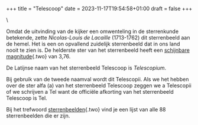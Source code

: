 +++
title = "Telescoop"
date = 2023-11-17T19:54:58+01:00
draft = false
+++

\

Omdat de uitvinding van de kijker een omwenteling in de sterrenkunde
betekende, zette *Nicolas-Louis de Lacaille* (1713-1762) dit
sterrenbeeld aan de hemel. Het is een on opvallend zuidelijk
sterrenbeeld dat in ons land nooit te zien is. De helderste ster van het
sterrenbeeld heeft een [schijnbare magnitude](magnitud.html){.two} van
3,76.

De Latijnse naam van het sterrenbeeld Telescoop is *Telescopium*.

Bij gebruik van de tweede naamval wordt dit Telescopii. Als we het
hebben over de ster alfa (a) van het sterrenbeeld Telescoop zeggen we a
Telescopii of we schrijven a Tel want de officiële afkorting van het
sterrenbeeld Telescoop is Tel.

Bij het trefwoord [sterrenbeelden](sterrenb.html){.two} vind je een
lijst van alle 88 sterrenbeelden die er zijn.
